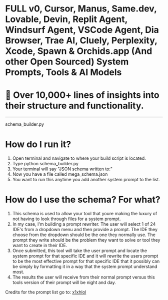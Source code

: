 # FULL v0, Cursor, Manus, Same.dev, Lovable, Devin, Replit Agent, Windsurf Agent, VSCode Agent, Dia Browser, Trae AI, Cluely, Perplexity, Xcode, Spawn & Orchids.app (And other Open Sourced) System Prompts, Tools & AI Models

# 📜 Over **10,000+ lines** of insights into their structure and functionality.

---

schema_builder.py

# How do I run it?

1. Open terminal and navigate to where your build script is located.
2. Type python schema_builder.py
3. Your terminal will say "JSON schema written to:"
4. Now you have a file called mega_schema.json
5. You want to run this anytime you add another system prompt to the list.

# How do I use the schema? For what?

1. This schema is used to allow your tool that youre making the luxury of not having to look through files for a system prompt.
2. In my case, I'm building a prompt rewriter. The user will select 1 of 24 IDE's from a dropdown menu and then provide a prompt. The IDE they choose from the dropdown should be the one they normally use. The prompt they write should be the problem they want to solve or tool they want to create in their IDE.
3. Once submitted, this tool will take the user prompt and locate the  system prompt for that specific IDE and it will rewrite the users prompt to be the most effective prompt for that specific IDE that it possibly can be simply by formatting it in a way that the system prompt understand most.
4. The results the user will receive from their normal prompt versus this tools version of their prompt will be night and day.

Credits for the prompt list go to: [x1xhlol](https://github.com/x1xhlol/x1xhlol)

